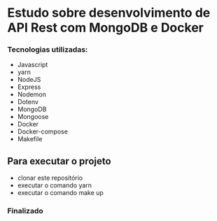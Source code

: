 # Estudo sobre desenvolvimento de API Rest com MongoDB e Docker

### Tecnologias utilizadas:

* Javascript
* yarn
* NodeJS
* Express
* Nodemon
* Dotenv
* MongoDB
* Mongoose
* Docker
* Docker-compose
* Makefile

## Para executar o projeto
 - clonar este repositório
 - executar o comando yarn
 - executar o comando make up
 
 ### Finalizado
